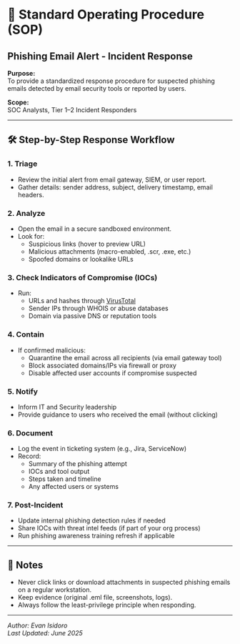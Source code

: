 # 📄 Standard Operating Procedure (SOP)
## Phishing Email Alert - Incident Response

**Purpose:**  
To provide a standardized response procedure for suspected phishing emails detected by email security tools or reported by users.

**Scope:**  
SOC Analysts, Tier 1–2 Incident Responders

---

## 🛠 Step-by-Step Response Workflow

### 1. **Triage**
- Review the initial alert from email gateway, SIEM, or user report.
- Gather details: sender address, subject, delivery timestamp, email headers.

### 2. **Analyze**
- Open the email in a secure sandboxed environment.
- Look for:
  - Suspicious links (hover to preview URL)
  - Malicious attachments (macro-enabled, .scr, .exe, etc.)
  - Spoofed domains or lookalike URLs

### 3. **Check Indicators of Compromise (IOCs)**
- Run:
  - URLs and hashes through [VirusTotal](https://www.virustotal.com/)
  - Sender IPs through WHOIS or abuse databases
  - Domain via passive DNS or reputation tools

### 4. **Contain**
- If confirmed malicious:
  - Quarantine the email across all recipients (via email gateway tool)
  - Block associated domains/IPs via firewall or proxy
  - Disable affected user accounts if compromise suspected

### 5. **Notify**
- Inform IT and Security leadership
- Provide guidance to users who received the email (without clicking)

### 6. **Document**
- Log the event in ticketing system (e.g., Jira, ServiceNow)
- Record:
  - Summary of the phishing attempt
  - IOCs and tool output
  - Steps taken and timeline
  - Any affected users or systems

### 7. **Post-Incident**
- Update internal phishing detection rules if needed
- Share IOCs with threat intel feeds (if part of your org process)
- Run phishing awareness training refresh if applicable

---

## 🧠 Notes

- Never click links or download attachments in suspected phishing emails on a regular workstation.
- Keep evidence (original .eml file, screenshots, logs).
- Always follow the least-privilege principle when responding.

---

*Author: Evan Isidoro*  
*Last Updated: June 2025*

